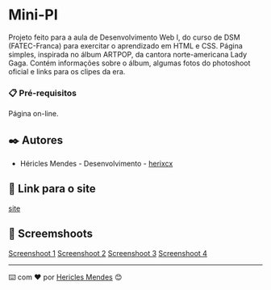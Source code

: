 # Mini-PI 

Projeto feito para a aula de Desenvolvimento Web I, do curso de DSM (FATEC-Franca) para exercitar o aprendizado em HTML e CSS. Página simples, inspirada no álbum ARTPOP, da cantora norte-americana Lady Gaga. Contém informações sobre o álbum, algumas fotos do photoshoot oficial e links para os clipes da era.

### 📋 Pré-requisitos

Página on-line.

## ✒️ Autores

* Héricles Mendes - Desenvolvimento - [herixcx](https://github.com/herixcxl)

## 📍 Link para o site

[site](https://singular-empanada-eb580b.netlify.app/)

## 📸 Screemshoots

[Screenshoot 1](https://postimg.cc/MnLqcjSh][img]https://i.postimg.cc/MnLqcjSh/Screenshot-1.png)
[Screenshoot 2](https://postimg.cc/Js0R459N][img]https://i.postimg.cc/Js0R459N/Screenshot-2.png)
[Screenshoot 3](https://postimg.cc/67GwC56T][img]https://i.postimg.cc/67GwC56T/Screenshot-3.png)
[Screenshoot 4](https://postimg.cc/GHqcC5S3][img]https://i.postimg.cc/GHqcC5S3/Screenshot-4.png)


---
⌨️ com ❤️ por [Hericles Mendes](https://github.com/herixc) 😊
